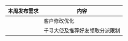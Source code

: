 | 本周发布需求 | 内容                           |
| ------------ | ------------------------------ |
|              | 客户修改优化                   |
|              | 千寻大使及推荐好友领取分派限制 |



